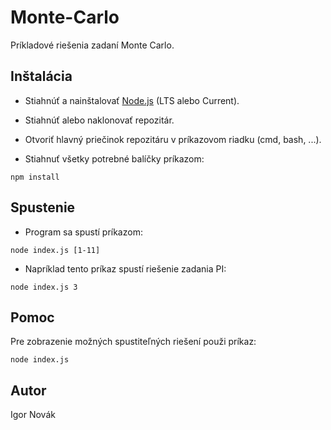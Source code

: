 # Monte-Carlo

Príkladové riešenia zadaní Monte Carlo.

## Inštalácia

* Stiahnúť a nainštalovať [Node.js](https://nodejs.org/en/) (LTS alebo Current).

* Stiahnúť alebo naklonovať repozitár.

* Otvoriť hlavný priečinok repozitáru v príkazovom riadku (cmd, bash, ...).

* Stiahnuť všetky potrebné balíčky príkazom:
```
npm install
```

## Spustenie

* Program sa spustí príkazom:
```
node index.js [1-11]
```

* Napríklad tento príkaz spustí riešenie zadania PI:
```
node index.js 3
```

## Pomoc

Pre zobrazenie možných spustiteľných riešení použi príkaz:
```
node index.js
```

## Autor

Igor Novák